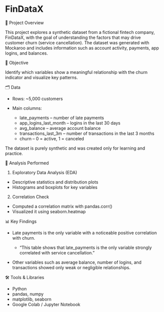 # FinDataX

📌 Project Overview

This project explores a synthetic dataset from a fictional fintech company, FinDataX, with the goal of understanding the factors that may drive customer churn (service cancellation).
The dataset was generated with Mockaroo and includes information such as account activity, payments, app logins, and balances.

🎯 Objective

Identify which variables show a meaningful relationship with the churn indicator and visualize key patterns.

🗂️ Data

- Rows: ~5,000 customers
- Main columns:

  - late_payments – number of late payments
  - app_logins_last_month – logins in the last 30 days
  - avg_balance – average account balance
  - transactions_last_3m – number of transactions in the last 3 months
  - churn – 0 = active, 1 = canceled

The dataset is purely synthetic and was created only for learning and practice.

🧮 Analysis Performed

1. Exploratory Data Analysis (EDA)

- Descriptive statistics and distribution plots
- Histograms and boxplots for key variables

2. Correlation Check

- Computed a correlation matrix with pandas.corr()
- Visualized it using seaborn.heatmap

📊 Key Findings

- Late payments is the only variable with a noticeable positive correlation with churn.

  - “This table shows that late_payments is the only variable strongly correlated with service cancellation.”

- Other variables such as average balance, number of logins, and transactions showed only weak or negligible relationships.

🛠️ Tools & Libraries

- Python
- pandas, numpy
- matplotlib, seaborn
- Google Colab / Jupyter Notebook
